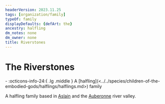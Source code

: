 ```yaml
---
headerVersion: 2023.11.25
tags: [organization/family]
typeOf: family
displayDefaults: {defArt: the}
ancestry: halfling
dm_notes: none
dm_owner: none
title: Riverstones
---
```

# The Riverstones
<div class="grid cards ext-narrow-margin ext-one-column" markdown>
-
   :octicons-info-24:{ .lg .middle } A [halfling](<../../species/children-of-the-embodied-gods/halflings/halflings.md>) family  
</div>


A halfling family based in [Aslain](<../../gazetteer/greater-sembara/sembara/barony-of-aveil/aslain.md>) and the [Auberonne](<../../gazetteer/greater-sembara/rivers/wistel-enst-watershed/auberonne.md>) river valley.

